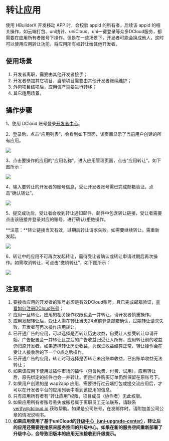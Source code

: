 # 转让应用

使用 HBuilderX 开发移动 APP 时，会校验 appid 的所有者，后续该 appid 的相关操作，如云端打包、uni统计、uniCloud、uni一键登录等众多DCloud服务，都需要在应用所有者账号下操作。但是在一些场景下，开发者可能会换成他人，这时可以使用应用转让功能，将应用所有权转让给其他开发者。

## 使用场景
1. 开发者离职，需要由其他开发者接手；
2. 开发者参加其它项目，当前项目需要由其他开发者继续维护；
3. 外包项目结项后，应用资产需要进行转移；
4. 其它适用场景。
 
## 操作步骤
1、使用 DCloud 账号登录[开发者中心](http://dev.dcloud.net.cn)。

2、登录后，点击“应用列表”，会看到如下页面，该页面显示了当前用户创建的所有应用。

![](https://web-ext-storage.dcloud.net.cn/doc/dev/app/app-list.png)

3、点击要操作的应用的“应用名称”，进入应用管理页面，点击“应用转让”。如下图所示：

![](https://web-ext-storage.dcloud.net.cn/doc/dev/app/app-transfer.png)

4、输入要转让的开发者的账号信息，受让开发者账号需已完成邮箱验证。点击“确认转让”。

![](https://web-ext-storage.dcloud.net.cn/doc/dev/app/app-transfer-info.png)

5、提交成功后，受让者会收到转让通知邮件，邮件中包含转让链接，受让者需要点击该链接并登录对应的账号，进行确认/拒绝操作。

**注意：**转让链接当天有效，过期后转让请求失败。如需要继续转让，需重新发起。

![](https://web-ext-storage.dcloud.net.cn/doc/dev/app/app-transfer-confirm.png)


6、转让中的应用不可再次发起转让，需待受让者确认或转让申请过期后再次操作。如需取消转让，可点击“撤销转让”，如下图所示：

![](https://web-ext-storage.dcloud.net.cn/doc/dev/app/app-info.png)


## 注意事项
1. 要接收应用的开发者的账号必须是有效DCloud账号，且已完成邮箱验证，[查看如何注册DCloud账号](dev/account/reg.md)；
2. 应用一旦转让，应用的相关操作权限也会一并转让，请开发者慎重操作。
3. 应用发起转让后，受让人需在转让当天24点前登录邮箱确认，过期转让请求失败，开发者可再次操作应用转让。
4. 已开通广告的应用，可以选择是否转让历史收益，自受让人接受转让申请开始，广告配置会一并转让且之后的广告收益归受让人所有，应用转让前的收益仍归原开发者。如果选择转让历史收益，为保证收益结算正常，转让操作会在受让人接收后的下一个0点之后操作。
5. 已开通广告的应用，转让时可选择是否转让未出账单收益，已出账单收益无法转让；
6. 如果该应用下使用过插件市场的插件（包含免费、付费、试用），应用转让后，原先绑定的插件也会一并转让。但是插件购买订单仍然保留在原账号下。
7. 如果用户创建的是 wap2app 应用，需要进行过云端打包或提交流应用后，才可以在开发者平台的应用列表中看到该应用的信息。
8. 只有应用所有者有“转让应用”权限，项目成员（协作者）无此权限。
9. 如果应用所有者账号丢失或账号属于离职员工无法联系，请联系 verify@dcloud.io 获取帮助。如果是公司账号，在发邮件时，请附加盖公司公章的情况说明书。
10. **如果应用使用了基于uniCloud的[升级中心（uni-upgrade-center）](https://ext.dcloud.net.cn/plugin?id=4542)，转让后的应用还需要连接原来服务空间的升级中心，如果在新的服务空间重新部署了升级中心，会导致旧版本的应用无法接收到升级提示。**
